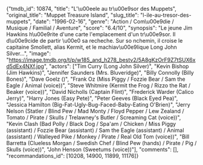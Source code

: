 {"tmdb_id": 10874, "title": "L'\u00eele au tr\u00e9sor des Muppets", "original_title": "Muppet Treasure Island", "slug_title": "l-ile-au-tresor-des-muppets", "date": "1996-02-16", "genre": "Action / Com\u00e9die / Musique / Familial / Aventure", "score": "6.4/10", "synopsis": "Le jeune Jim Hawkins h\u00e9rite d'une carte l'emplacement d'un tr\u00e9sor. Il d\u00e9cide de partir \u00e0 sa recheche. Sur so nchemin, il croise le capitaine Smollett, alias Kermit, et le machiav\u00e9lique Long John Silver...", "image": "https://image.tmdb.org/t/p/w185_and_h278_bestv2/5A8gKzOrF9Z7tSUX6xd5dEx4NXf.jpg", "actors": ["Tim Curry (Long John Silver)", "Kevin Bishop (Jim Hawkins)", "Jennifer Saunders (Mrs. Bluveridge)", "Billy Connolly (Billy Bones)", "Dave Goelz ()", "Frank Oz (Miss Piggy / Fozzie Bear / Sam the Eagle / Animal (voice))", "Steve Whitmire (Kermit the Frog / Rizzo the Rat / Beaker (voice))", "David Nicholls (Captain Flint)", "Frederick Warder (Calico Jerry)", "Harry Jones (Easy Pete)", "Peter Geeves (Black Eyed Pea)", "Jessica Hamilton (Big-Fat-Ugly-Bug-Faced-Baby-Eating O'Brien)", "Jerry Nelson (Statler / Blind Pew / Mad Monty / Floyd Pepper / Lew Zealand / Tomato / Pirate / Skulls / Trelawney's Butler / Screaming Cat (voice))", "Kevin Clash (Bad Polly / Black Dog / Spa'am / Chicken / Miss Piggy (assistant) / Fozzie Bear (assistant) / Sam the Eagle (assistant) / Animal (assistant) / Walleyed Pike / Monkey / Pirate / Real Old Tom (voice))", "Bill Barretta (Clueless Morgan / Swedish Chef / Blind Pew (hands) / Pirate / Pig / Skulls (voice))", "John Henson (Sweetums (voice))"], "comments": [], "recommandations_id": [10208, 14900, 11899, 11176]}
